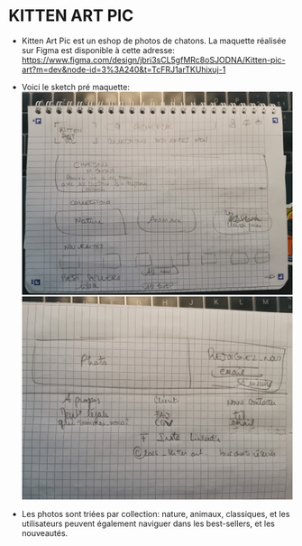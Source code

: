 # KITTEN ART PIC

- Kitten Art Pic est un eshop de photos de chatons. La maquette réalisée sur Figma est disponible à cette adresse:  
  https://www.figma.com/design/jbri3sCL5gfMRc8oSJODNA/Kitten-pic-art?m=dev&node-id=3%3A240&t=TcFRJ1arTKUhixuj-1

- Voici le sketch pré maquette:  
  ![alt text](sketch/IMG_20240523_094606.jpg)  
  ![alt text](sketch/IMG_20240523_094642.jpg)

- Les photos sont triées par collection: nature, animaux, classiques, et les utilisateurs peuvent également naviguer dans les best-sellers, et les nouveautés.
